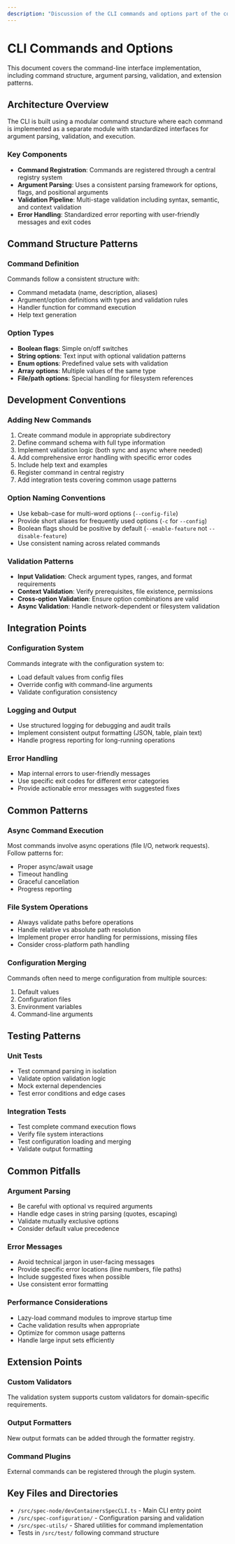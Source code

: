 ```yaml
---
description: "Discussion of the CLI commands and options part of the codebase"
---
```


# CLI Commands and Options

This document covers the command-line interface implementation, including command structure, argument parsing, validation, and extension patterns.

## Architecture Overview

The CLI is built using a modular command structure where each command is implemented as a separate module with standardized interfaces for argument parsing, validation, and execution.

### Key Components

- **Command Registration**: Commands are registered through a central registry system
- **Argument Parsing**: Uses a consistent parsing framework for options, flags, and positional arguments
- **Validation Pipeline**: Multi-stage validation including syntax, semantic, and context validation
- **Error Handling**: Standardized error reporting with user-friendly messages and exit codes

## Command Structure Patterns

### Command Definition
Commands follow a consistent structure with:
- Command metadata (name, description, aliases)
- Argument/option definitions with types and validation rules
- Handler function for command execution
- Help text generation

### Option Types
- **Boolean flags**: Simple on/off switches
- **String options**: Text input with optional validation patterns
- **Enum options**: Predefined value sets with validation
- **Array options**: Multiple values of the same type
- **File/path options**: Special handling for filesystem references

## Development Conventions

### Adding New Commands
1. Create command module in appropriate subdirectory
2. Define command schema with full type information
3. Implement validation logic (both sync and async where needed)
4. Add comprehensive error handling with specific error codes
5. Include help text and examples
6. Register command in central registry
7. Add integration tests covering common usage patterns

### Option Naming Conventions
- Use kebab-case for multi-word options (`--config-file`)
- Provide short aliases for frequently used options (`-c` for `--config`)
- Boolean flags should be positive by default (`--enable-feature` not `--disable-feature`)
- Use consistent naming across related commands

### Validation Patterns
- **Input Validation**: Check argument types, ranges, and format requirements
- **Context Validation**: Verify prerequisites, file existence, permissions
- **Cross-option Validation**: Ensure option combinations are valid
- **Async Validation**: Handle network-dependent or filesystem validation

## Integration Points

### Configuration System
Commands integrate with the configuration system to:
- Load default values from config files
- Override config with command-line arguments
- Validate configuration consistency

### Logging and Output
- Use structured logging for debugging and audit trails
- Implement consistent output formatting (JSON, table, plain text)
- Handle progress reporting for long-running operations

### Error Handling
- Map internal errors to user-friendly messages
- Use specific exit codes for different error categories
- Provide actionable error messages with suggested fixes

## Common Patterns

### Async Command Execution
Most commands involve async operations (file I/O, network requests). Follow patterns for:
- Proper async/await usage
- Timeout handling
- Graceful cancellation
- Progress reporting

### File System Operations
- Always validate paths before operations
- Handle relative vs absolute path resolution
- Implement proper error handling for permissions, missing files
- Consider cross-platform path handling

### Configuration Merging
Commands often need to merge configuration from multiple sources:
1. Default values
2. Configuration files
3. Environment variables
4. Command-line arguments

## Testing Patterns

### Unit Tests
- Test command parsing in isolation
- Validate option validation logic
- Mock external dependencies
- Test error conditions and edge cases

### Integration Tests
- Test complete command execution flows
- Verify file system interactions
- Test configuration loading and merging
- Validate output formatting

## Common Pitfalls

### Argument Parsing
- Be careful with optional vs required arguments
- Handle edge cases in string parsing (quotes, escaping)
- Validate mutually exclusive options
- Consider default value precedence

### Error Messages
- Avoid technical jargon in user-facing messages
- Provide specific error locations (line numbers, file paths)
- Include suggested fixes when possible
- Use consistent error formatting

### Performance Considerations
- Lazy-load command modules to improve startup time
- Cache validation results when appropriate
- Optimize for common usage patterns
- Handle large input sets efficiently

## Extension Points

### Custom Validators
The validation system supports custom validators for domain-specific requirements.

### Output Formatters
New output formats can be added through the formatter registry.

### Command Plugins
External commands can be registered through the plugin system.

## Key Files and Directories

- `/src/spec-node/devContainersSpecCLI.ts` - Main CLI entry point
- `/src/spec-configuration/` - Configuration parsing and validation
- `/src/spec-utils/` - Shared utilities for command implementation
- Tests in `/src/test/` following command structure
